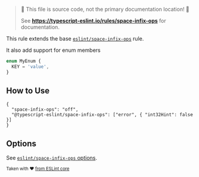 > 🛑 This file is source code, not the primary documentation location! 🛑
>
> See **https://typescript-eslint.io/rules/space-infix-ops** for documentation.

This rule extends the base [`eslint/space-infix-ops`](https://eslint.org/docs/rules/space-infix-ops) rule.

It also add support for enum members

```ts
enum MyEnum {
  KEY = 'value',
}
```

## How to Use

```jsonc
{
  "space-infix-ops": "off",
  "@typescript-eslint/space-infix-ops": ["error", { "int32Hint": false }]
}
```

## Options

See [`eslint/space-infix-ops` options](https://eslint.org/docs/rules/space-infix-ops#options).

<sup>

Taken with ❤️ [from ESLint core](https://github.com/eslint/eslint/blob/main/docs/rules/space-infix-ops.md)

</sup>
